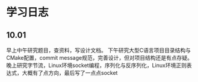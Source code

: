 # 学习日志

## 10.01

早上中午研究题目，查资料，写设计文档。
下午研究大型C语言项目目录结构与CMake配置，commit message规范，完善设计，但对项目结构还是有点存疑。
晚上研究字节流，Linux环境socket编程，序列化与反序列化，Linux环境正则表达式，大概有了点方向，最后写了一点点socket